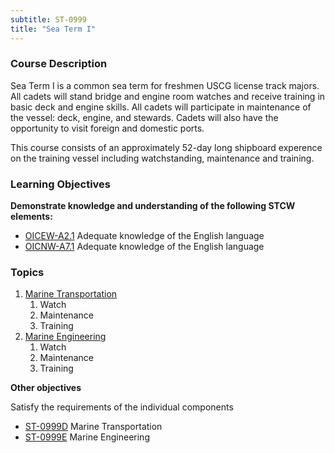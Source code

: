 ```yaml
---
subtitle: ST-0999
title: "Sea Term I"
---
```


### Course Description

Sea Term I is a common sea term for freshmen USCG license track majors. All cadets will stand bridge and engine room watches and receive training in basic deck and engine skills. All cadets will participate in maintenance of the vessel: deck, engine, and stewards. Cadets will also have the opportunity to visit foreign and domestic ports.

This course consists of an approximately 52-day long shipboard experence on the training vessel including watchstanding, maintenance and training.


### Learning Objectives

**Demonstrate knowledge and understanding of the following STCW elements:**

* [OICEW-A2.1]({{site.baseurl}}/tables/31.html#OICEW-A2.1) Adequate knowledge of the English language
* [OICNW-A7.1]({{site.baseurl}}/tables/21.html#OICNW-A7.1) Adequate knowledge of the English language 


### Topics

1. [Marine Transportation](st-0999d) 
    1. Watch
    2. Maintenance
    3. Training
2. [Marine Engineering](st-0999e) 
    1. Watch
    2. Maintenance
    3. Training



**Other objectives**


Satisfy the requirements of the individual components

*  [ST-0999D](st-0999d) Marine Transportation
*  [ST-0999E](st-0999e) Marine Engineering




